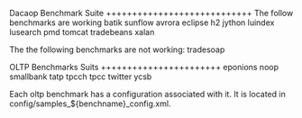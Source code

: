 Dacaop Benchmark Suite
++++++++++++++++++++++++++++
The follow benchmarks are working
batik
sunflow
avrora
eclipse
h2
jython
luindex
lusearch
pmd
tomcat
tradebeans
xalan

The the following benchmarks are not working:
tradesoap


OLTP Benchmarks Suits
+++++++++++++++++++++++
eponions
noop
smallbank
tatp
tpcch
tpcc
twitter
ycsb

Each oltp benchmark has a configuration associated with it. It is located in config/samples_${benchname}_config.xml.

